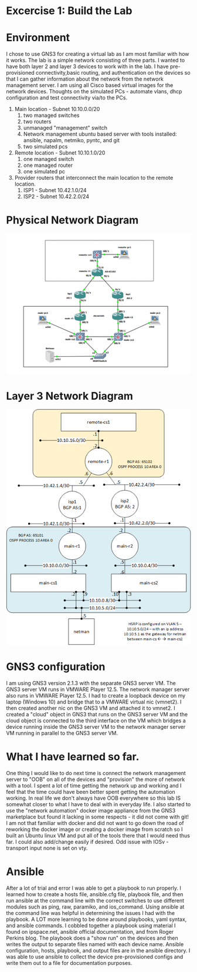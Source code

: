 # Excercise 1: Build the Lab

# Environment
  I chose to use GNS3 for creating a virtual lab as I am most familiar with how it works. The lab is a simple network consisting of three parts. I wanted to have both layer 2 and layer 3 devices to work with in the lab. I have pre-provisioned connectivity,basic routing, and authentication on the devices so that I can gather information about the network from the network management server. I am using all Cisco based virtual images for the network devices. Thoughts on the simulated PCs - automate vlans, dhcp configuration and test connectivity via/to the PCs. 

 1. Main location - Subnet 10.10.0.0/20
    1. two managed switches
	2. two routers
	3. unmanaged "management" switch
	4. Network management ubuntu based server with tools installed: ansible, napalm, netmiko, pyntc, and git
	5. two simulated pcs
 2. Remote location - Subnet 10.10.1.0/20
    1. one managed switch
	2. one managed router
	3. one simulated pc
 3. Provider routers that interconnect the main location to the remote location.
    1. ISP1 - Subnet 10.42.1.0/24
    2. ISP2 - Subnet 10.42.2.0/24

# Physical Network Diagram
![alt text](images/network-diagram.png "Network Diagram")
# Layer 3 Network Diagram
![alt text](images/network-diagram-l3.png "Layer 3 Network Diagram") 

# GNS3 configuration
I am using GNS3 version 2.1.3 with the separate GNS3 server VM. The GNS3 server VM runs in VMWARE Player 12.5. The network manager server also runs in VMWARE Player 12.5. I had to create a loopback device on my laptop (Windows 10) and bridge that to a VMWARE virtual nic (vmnet2). I then created another nic on the GNS3 VM and attached it to vmnet2. I created a "cloud" object in GNS3 that runs on the GNS3 server VM and the cloud object is connected to the third interface on the VM which bridges a  device running inside the GNS3 server VM to the network manager server VM running in parallel to the GNS3 server VM.

# What I have learned so far. 
One thing I would like to do next time is connect the network management server to "OOB" on all of the devices and "provision" the more of network with a tool. I spent a lot of time getting the network up and working and I feel that the time could have been better spent getting the automation working. In real life we don't always have OOB everywhere so this lab IS somewhat closer to what I have to deal with in everyday life. I also started to use the "network automation" docker image appliance from the GNS3 marketplace but found it lacking in some respects - it did not come with git! I am not that familiar with docker and did not want to go down the road of reworking the docker image or creating a docker image from scratch so I built an Ubuntu linux VM and put all of the tools there that I would need thus far. I could also add/change easily if desired. Odd issue with IOSv - transport input none is set on vty.

# Ansible
After a lot of trial and error I was able to get a playbook to run properly. I learned how to create a hosts file, ansible.cfg file, playbook file, and then run ansible at the command line with the correct switches to use different modules such as ping, raw, paramiko, and ios_command. Using ansible at the command line was helpful in determining the issues I had with the playbook. A LOT more learning to be done around playbooks, yaml syntax, and ansible commands. I cobbled together a playbook using material I found on ipspace.net, ansible official documentation, and from Roger Perkins blog. The playbook does a "show run" on the devices and then writes the output to separate files named with each device name. Ansible configuration, hosts, playbook, and output files are in the ansible directory. I was able to use ansible to collect the device pre-provisioned configs and write them out to a file for documentation purposes.
